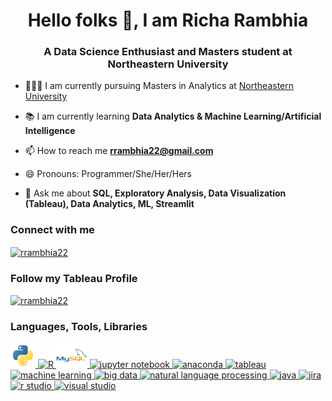 <h1 align="center">Hello folks 👋, I am Richa Rambhia </h1>
<h3 align="center">A Data Science Enthusiast and Masters student at Northeastern University</h3>


- 👨🏽‍🎓 I am currently pursuing Masters in Analytics at [Northeastern University](https://www.northeastern.edu/)

- 📚 I am currently learning **Data Analytics & Machine Learning/Artificial Intelligence**

- 📫 How to reach me **rrambhia22@gmail.com**

- 😄 Pronouns: Programmer/She/Her/Hers

- 💬 Ask me about **SQL, Exploratory Analysis, Data Visualization (Tableau), Data Analytics, ML, Streamlit**



<h3 align="left">Connect with me</h3>
<p align="left">
<a href="https://www.linkedin.com/in/richarambhia/" target="blank"><img align="center" src="https://raw.githubusercontent.com/rahuldkjain/github-profile-readme-generator/master/src/images/icons/Social/linked-in-alt.svg" alt="rrambhia22" height="30" width="40" /></a>
</p>

<h3 align="left">Follow my Tableau Profile</h3>
<p align="left"> <a href="https://public.tableau.com/app/profile/richarambhia" target="blank"><img src="https://public.tableau.com/s/sites/default/files/media/tableautips_30.png" alt="rrambhia22" height="60" width="80"/> </a> 
</p>

<h3 align="left">Languages, Tools, Libraries</h3>
<p align="left"> 
<a href="https://www.python.org" target="_blank" rel="noreferrer"> <img src="https://raw.githubusercontent.com/devicons/devicon/master/icons/python/python-original.svg" alt="python" width="40" height="40"/> </a>  <a href="https://www.r-project.org/" target="_blank" rel="noreferrer"> <img src="https://www.r-project.org/logo/Rlogo.svg" alt="R" width="40" height="40"/> </a>  <a href="https://www.mysql.com/" target="_blank" rel="noreferrer"> <img src="https://raw.githubusercontent.com/devicons/devicon/master/icons/mysql/mysql-original-wordmark.svg" alt="mysql" width="50" height="40"/> </a>  <a href="https://jupyter.org/" target="_blank" rel="noreferrer"> <img src="https://upload.wikimedia.org/wikipedia/commons/thumb/3/38/Jupyter_logo.svg/1200px-Jupyter_logo.svg.png" alt="jupyter notebook" width="40" height="40"/> </a> <a href="https://docs.anaconda.com/anaconda/navigator/" target="_blank" rel="noreferrer"> <img src="https://www.psych.mcgill.ca/labs/mogillab/anaconda2/pkgs/anaconda-navigator-1.4.3-py27_0/lib/python2.7/site-packages/anaconda_navigator/static/images/anaconda-icon-1024x1024.png" alt="anaconda" width="40" height="40"/> </a> <a href="https://www.tableau.com/" target="_blank" rel="noreferrer"> <img src="https://logos-world.net/wp-content/uploads/2021/10/Tableau-Emblem.png" alt="tableau" width="50" height="40"/> </a> <a href="https://www.ibm.com/cloud/learn/machine-learning" target="_blank" rel="noreferrer"> <img src="https://upload.wikimedia.org/wikipedia/commons/d/d5/Hey_Machine_Learning_Logo.png" alt="machine learning" width="40" height="40"/> </a> <a href="https://nix-united.com/services/big-data-analytics-and-consulting-services/?gclid=CjwKCAjwwo-WBhAMEiwAV4dybYZXcZUrDxuhe3rQCR9Al4ecL99zOQ1znWregXKfzo-waPxnvnz7RxoCxZ0QAvD_BwE&utm_campaign=s_big-data&utm_medium=cpc&utm_source=google" target="_blank" rel="noreferrer"> <img src="https://e7.pngegg.com/pngimages/1014/929/png-clipart-computer-icons-big-data-data-analysis-automation-text-logo.png" alt="big data" width="50" height="40"/> </a> <a href="https://www.datarobot.com/blog/what-is-natural-language-processing-introduction-to-nlp/" target="_blank" rel="noreferrer"> <img src="https://upload.wikimedia.org/wikipedia/commons/c/c8/NLP%2B%2B_Programming_Language_Logo.png" alt="natural language processing" width="40" height="40"/> </a> <a href="https://www.w3schools.com/java/" target="_blank" rel="noreferrer"> <img src="https://archive.org/download/java_logo/java_logo.png" alt="java" width="50" height="40"/> </a> </a> <a href="https://www.atlassian.com/software/jira?&aceid=&adposition=&adgroup=93058444980&campaign=9124878606&creative=524412163892&device=c&keyword=jira&matchtype=e&network=g&placement=&ds_kids=p51242181056&ds_e=GOOGLE&ds_eid=700000001558501&ds_e1=GOOGLE&gclid=CjwKCAjwwo-WBhAMEiwAV4dybV6aObN7TnLNUbBjhDzsRZy-9cWj1GIpGzwc5fNuMSgKBmOhoEkmChoCk5UQAvD_BwE&gclsrc=aw.ds" target="_blank" rel="noreferrer"> <img src="https://logos-world.net/wp-content/uploads/2021/02/Jira-Emblem.png" alt="jira" width="50" height="40"/> </a> <a href="https://www.rstudio.com/" target="_blank" rel="noreferrer"> <img src="https://mpng.subpng.com/20180218/khe/kisspng-rstudio-macos-clip-art-r-5a89b3da0b6081.4779308415189739140466.jpg" alt="r studio" width="50" height="40"/> </a> <a href="https://visualstudio.microsoft.com/" target="_blank" rel="noreferrer"> <img src="https://static.cdnlogo.com/logos/v/82/visual-studio-code.svg" alt="visual studio" width="50" height="40"/> </a>



</p>
